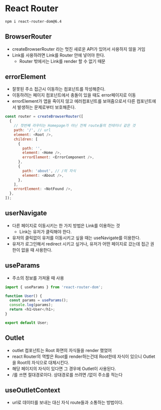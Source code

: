 # React Router

```bash
npm i react-router-dom@6.4
```

## BrowserRouter

- createBrowserRouter 라는 멋진 새로운 API가 있어서 사용하지 않을 거임
- Link를 사용하려면 Link를 Router 안에 넣어야 한다.
  - Router 밖에서는 Link를 render 할 수 없기 때문

## errorElement

- 잘못된 주소 접근시 이동하는 컴포넌트를 작성해준다.
- 이동하려는 페이지 컴포넌트에서 충돌이 있을 때도 error페이지로 이동
- errorElement가 앱을 죽이지 않고 에러컴포넌트를 보여줌으로서 다른 컴포넌트에서 발생하는 문제로부터 보호해준다.

```javaScript
const router = createBrowserRouter([
  {
    // 첫번째 라우터는 Homepage가 아닌 전체 route들의 컨테이너 같은 것
    path: '/', // url
    element: <Root />,
    children: [
      {
        path: '',
        element: <Home />,
        errorElement: <ErrorComponent />,
      },
      {
        path: 'about', // /의 자식
        element: <About />,
      },
    ],
    errorElement: <NotFound />,
  },
]);
```

## userNavigate

- 다른 페이지로 이동시키는 한 가지 방법은 Link를 이용하는 것
  - Link는 유저가 클릭해야 한다.
- 유저의 클릭없이 유저를 이동시키고 싶을 때는 useNavigate를 이용한다.
- 유저가 로그인해서 redirect 시키고 싶거나, 유저가 어떤 페이지로 갔는데 접근 권한이 없을 때 사용한다.

## useParams

- 주소의 정보를 가져올 때 사용

```javaScript
import { useParams } from 'react-router-dom';

function User() {
  const params = useParams();
  console.log(params);
  return <h1>User</h1>;
}

export default User;
```

## Outlet

- outlet 컴포넌트는 Root 화면의 자식들을 render 했었어
- react Router의 역할은 Root를 render하는건데 Root한테 자식이 있으니 Outlet을 Root의 자식으로 대체시킨다.
- 해당 페이지의 자식이 있다면 그 경우에 Outlet이 사용된다.
- /를 쓰면 절대경로이다. 상대경로를 쓰려면 /없이 주소를 적는다

## useOutletContext

- url로 데이터를 보내는 대신 자식 route들과 소통하는 방법이다.
